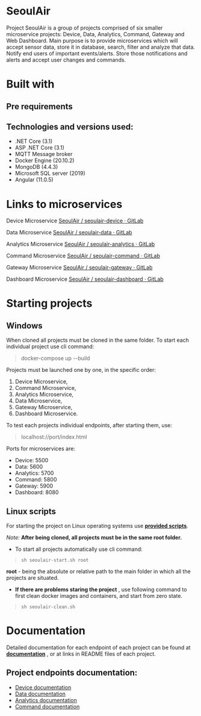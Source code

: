 # SeoulAir
Project SeoulAir is a group of projects comprised of six smaller microservice projects: Device, Data, Analytics, Command, Gateway and Web Dashboard. 
Main purpose is to provide microservices which will accept sensor data, store it in database, search, filter and analyze that data. Notify end users of important events/alerts. Store those notifications and alerts and accept user changes and commands.

# Built with 

## Pre requirements


## Technologies and versions used:
- .NET Core (3.1)
- ASP .NET Core (3.1)
- MQTT Message broker
- Docker Engine (20.10.2)
- MongoDB (4.4.3)
- Microsoft SQL server (2019)
- Angular (11.0.5)

# Links to microservices
Device Microservice
[SeoulAir / seoulair-device · GitLab](https://gitlab.com/seoulair/seoulair-device)

Data Microservice 
[SeoulAir / seoulair-data · GitLab](https://gitlab.com/seoulair/seoulair-data)

Analytics Microservice 
[SeoulAir / seoulair-analytics · GitLab](https://gitlab.com/seoulair/seoulair-analytics)

Command Microservice 
[SeoulAir / seoulair-command · GitLab](https://gitlab.com/seoulair/seoulair-command)

Gateway Microservice
[SeoulAir / seoulair-gateway · GitLab](https://gitlab.com/seoulair/seoulair-gateway)

Dashboard Microservice
[SeoulAir / seoulair-dashboard · GitLab](https://gitlab.com/seoulair/seoulair-dashboard)


# Starting projects
 
 ## Windows
 When cloned all projects must be cloned in the same folder. 
 To start each individual project use cli command:   
 >docker-compose up --build
 
 Projects must be launched one by one, in the specific order: 
1. Device Microservice, 
2. Command Microservice, 
3. Analytics Microservice, 
4. Data Microservice, 
5. Gateway Microservice, 
6. Dashboard Microservice.

To test each projects individual endpoints, after starting them, use: 
>localhost://port/index.html
	
Ports for microservices are:
- Device: 5500
- Data: 5600
- Analytics: 5700
- Command: 5800
- Gateway: 5900
- Dashboard: 8080

## Linux scripts
For starting the project on Linux operating systems use **[provided scripts](https://gitlab.com/seoulair/seoulair-documentation/-/tree/master/shell-scripts)**.

*Note:* **After being cloned, all projects must be in the same root folder.**

- To start all projects automatically use cli command: 
>```sh seoulair-start.sh root```

**root** - being the absolute or relative path to the main folder in which all the projects are situated.

- __If there are problems staring the project__ , use following command to first clean docker images and containers, and start from zero state.
>```sh seoulair-clean.sh```


# Documentation
Detailed documentation for each endpoint of each project can be found at **[documentation](https://gitlab.com/seoulair/seoulair-documentation/-/tree/master/open-api)** , or at links in README files of each project.

## Project endpoints documentation: 
- [Device documentation](https://glcdn.githack.com/seoulair/seoulair-documentation/-/raw/master/open-api/SeoulAir%20Device/seoulair-device-open-api.html)
- [Data documentation](https://gl.githack.com/seoulair/seoulair-documentation/-/raw/master/open-api/SeoulAir%20Data/seoulair-data-open-api.json.html)
- [Analytics documentation](https://glcdn.githack.com/seoulair/seoulair-documentation/-/raw/master/open-api/SeoulAir%20Analytics/seoulair-analytics-open-api.html)
- [Command documentation](https://glcdn.githack.com/seoulair/seoulair-documentation/-/raw/master/open-api/SeoulAir%20Command/seoulair-command-open-api.html)

